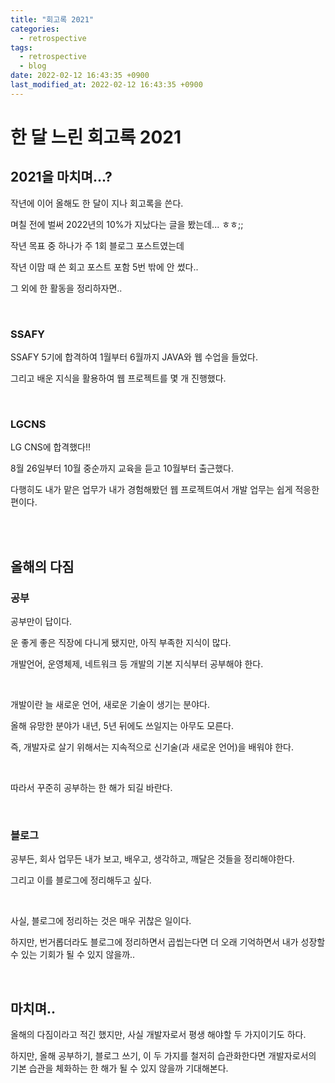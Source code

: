 ```yaml
---
title: "회고록 2021"
categories:
  - retrospective
tags:
  - retrospective
  - blog
date: 2022-02-12 16:43:35 +0900
last_modified_at: 2022-02-12 16:43:35 +0900
---
```


# 한 달 느린 회고록 2021

## 2021을 마치며...?

작년에 이어 올해도 한 달이 지나 회고록을 쓴다.

며칠 전에 벌써 2022년의 10%가 지났다는 글을 봤는데... ㅎㅎ;;

작년 목표 중 하나가 주 1회 블로그 포스트였는데

작년 이맘 때 쓴 회고 포스트 포함 5번 밖에 안 썼다..

그 외에 한 활동을 정리하자면..

<br>

### SSAFY

SSAFY 5기에 합격하여 1월부터 6월까지 JAVA와 웹 수업을 들었다.

그리고 배운 지식을 활용하여 웹 프로젝트를 몇 개 진행했다.

<br>

### LGCNS

LG CNS에 합격했다!!

8월 26일부터 10월 중순까지 교육을 듣고 10월부터 출근했다.

다행히도 내가 맡은 업무가 내가 경험해봤던 웹 프로젝트여서 개발 업무는 쉽게 적응한 편이다.

<br>

<br>

## 올해의 다짐

### 공부

공부만이 답이다.

운 좋게 좋은 직장에 다니게 됐지만, 아직 부족한 지식이 많다.

개발언어, 운영체제, 네트워크 등 개발의 기본 지식부터 공부해야 한다.

<br>

개발이란 늘 새로운 언어, 새로운 기술이 생기는 분야다.

올해 유망한 분야가 내년, 5년 뒤에도 쓰일지는 아무도 모른다.

즉, 개발자로 살기 위해서는 지속적으로 신기술(과 새로운 언어)을 배워야 한다.

<br>

따라서 꾸준히 공부하는 한 해가 되길 바란다.

<br>

### 블로그

공부든, 회사 업무든 내가 보고, 배우고, 생각하고, 깨달은 것들을 정리해야한다.

그리고 이를 블로그에 정리해두고 싶다.

<br>

사실, 블로그에 정리하는 것은 매우 귀찮은 일이다.

하지만, 번거롭더라도 블로그에 정리하면서 곱씹는다면 더 오래 기억하면서 내가 성장할 수 있는 기회가 될 수 있지 않을까..

<br>

## 마치며..

올해의 다짐이라고 적긴 했지만, 사실 개발자로서 평생 해야할 두 가지이기도 하다.

하지만, 올해 공부하기, 블로그 쓰기, 이 두 가지를 철저히 습관화한다면 개발자로서의 기본 습관을 체화하는 한 해가 될 수 있지 않을까 기대해본다.